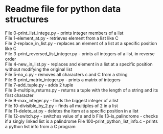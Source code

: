 # Readme file for python data structures

File 0-print_list_intege.py - prints integer members of a list  
File 1-element_at.py - retrieves element from a list like C  
File 2-replace_in_list.py - replaces an element of a list at a specific position like C  
File 3-print_reversed_list_integer.py - prints all integers of a list, in reverse order  
File 4-new_in_list.py - replaces and element in a list at a specific position without modifying the original list  
File 5-no_c.py - removes all characters c and C from a string  
File 6-print_matrix_integer.py - prints a matrix of integers  
File 7-add_tuple.py - adds 2 tuple  
File 8-multiple_returns.py - returns a tuple with the length of a string and its first character  
File 9-max_integer.py - finds the biggest integer of a list  
File 10-divisible_by_2.py - finds all multiples of 2 in a list  
File 11-delete_at.py - deletes the item at a specific position in a list  
File 12-switch.py - switches value of a and b
File 13-is_palindrome - checks if a singly linked list is a palindrome
File 100-print_python_list_info.c - prints a python list info from a C program

